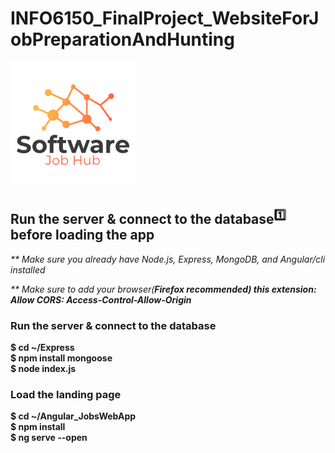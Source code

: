# INFO6150_FinalProject_WebsiteForJobPreparationAndHunting
<img src="Angular_JobsWebApp/src/assets/logo.png">

## Run the server & connect to the database<sup>1️⃣</sup> before loading the app
<p><i>** Make sure you already have Node.js, Express, MongoDB, and Angular/cli installed</i></p>
<p><i>** Make sure to add your browser(<b>Firefox<b> recommended) this extension: <b>Allow CORS: Access-Control-Allow-Origin</b></i></p>

### Run the server & connect to the database
$ cd ~/Express<br>
$ npm install mongoose<br>
$ node index.js


### Load the landing page
$ cd ~/Angular_JobsWebApp<br>
$ npm install<br>
$ ng serve --open
